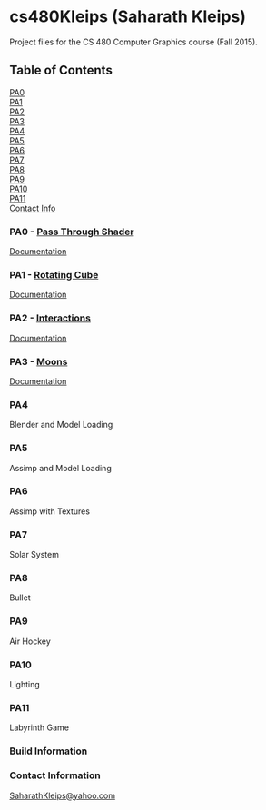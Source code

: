 # cs480Kleips (Saharath Kleips)
Project files for the CS 480 Computer Graphics course (Fall 2015).

## Table of Contents
[PA0](https://github.com/Zarol/cs480Kleips#pa0---pass-through-shader)  
[PA1](https://github.com/Zarol/cs480Kleips#pa1---rotating-cube)  
[PA2](https://github.com/Zarol/cs480Kleips#pa2---interactions)  
[PA3](https://github.com/Zarol/cs480Kleips#pa3---moons)  
[PA4](https://github.com/Zarol/cs480Kleips#pa4)  
[PA5](https://github.com/Zarol/cs480Kleips#pa5)  
[PA6](https://github.com/Zarol/cs480Kleips#pa6)  
[PA7](https://github.com/Zarol/cs480Kleips#pa7)  
[PA8](https://github.com/Zarol/cs480Kleips#pa8)  
[PA9](https://github.com/Zarol/cs480Kleips#pa9)  
[PA10](https://github.com/Zarol/cs480Kleips#pa10)  
[PA11](https://github.com/Zarol/cs480Kleips#pa11)  
[Contact Info](https://github.com/Zarol/cs480Kleips#contact-information)  

### PA0 - [Pass Through Shader](https://github.com/Zarol/cs480Kleips/tree/master/PA0)
[Documentation](PA0/README.md)

### PA1 - [Rotating Cube](https://github.com/Zarol/cs480Kleips/tree/master/PA1)
[Documentation](PA1/README.md)

### PA2 - [Interactions](https://github.com/Zarol/cs480Kleips/tree/master/PA2)
[Documentation](PA2/README.md)

### PA3 - [Moons](https://github.com/Zarol/cs480Kleips/tree/master/PA3)
[Documentation](PA3/README.md)

### PA4
Blender and Model Loading

### PA5
Assimp and Model Loading

### PA6
Assimp with Textures

### PA7
Solar System

### PA8
Bullet

### PA9
Air Hockey

### PA10
Lighting

### PA11
Labyrinth Game

### Build Information


### Contact Information
SaharathKleips@yahoo.com